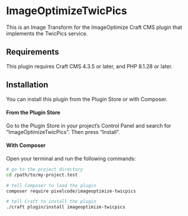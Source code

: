 # ImageOptimizeTwicPics

This is an Image Transform for the ImageOptimize Craft CMS plugin that implements the TwicPics service.

## Requirements

This plugin requires Craft CMS 4.3.5 or later, and PHP 8.1.28 or later.

## Installation

You can install this plugin from the Plugin Store or with Composer.

#### From the Plugin Store

Go to the Plugin Store in your project’s Control Panel and search for “ImageOptimizeTwicPics”. Then press “Install”.

#### With Composer

Open your terminal and run the following commands:

```bash
# go to the project directory
cd /path/to/my-project.test

# tell Composer to load the plugin
composer require pixelcode/imageoptimize-twicpics

# tell Craft to install the plugin
./craft plugin/install imageoptimize-twicpics
```

